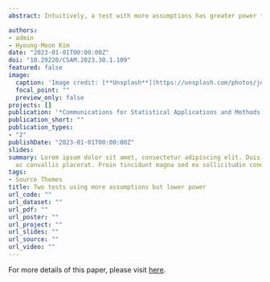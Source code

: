 ```yaml
---
abstract: Intuitively, a test with more assumptions has greater power than a test with fewer assumptions. This kind of examples are abundant in the nonparametric tests vs corresponding parametric ones. In general, the nonparametric tests are less efficient in terms of asymptotic relative efficiency (ARE) compared to corresponding parametric tests (Daniel, 1990). However, this is not always true. To test equal means under independent normal samples, the usual test involves using the t-distribution with the pooled estimator of the common variance. Adding the assumption of equal sample size, we may derive another test. In this case, two tests using more assumptions were performed for univariate (multivariate) cases. For these examples, it was found that the power function of a test with more assumptions is less than or equal to that of a test with fewer assumptions. This finding can be used as an expository example in master’s mathematical statistics courses.

authors:
- admin
- Hyoung-Moon Kim
date: "2023-01-01T00:00:00Z"
doi: "10.29220/CSAM.2023.30.1.109"
featured: false
image:
  caption: 'Image credit: [**Unsplash**](https://unsplash.com/photos/jdD8gXaTZsc)'
  focal_point: ""
  preview_only: false
projects: []
publication: '*Communications for Statistical Applications and Methods, 30*(1), 109-117'
publication_short: ""
publication_types:
- "2"
publishDate: "2023-01-01T00:00:00Z"
slides: 
summary: Lorem ipsum dolor sit amet, consectetur adipiscing elit. Duis posuere tellus
  ac convallis placerat. Proin tincidunt magna sed ex sollicitudin condimentum.
tags:
- Source Themes
title: Two tests using more assumptions but lower power
url_code: ""
url_dataset: ""
url_pdf: ""
url_poster: ""
url_project: ""
url_slides: ""
url_source: ""
url_video: ""
---
```


For more details of this paper, please visit [here](http://www.csam.or.kr/journal/download_pdf.php?spage=109&volume=30&number=1).